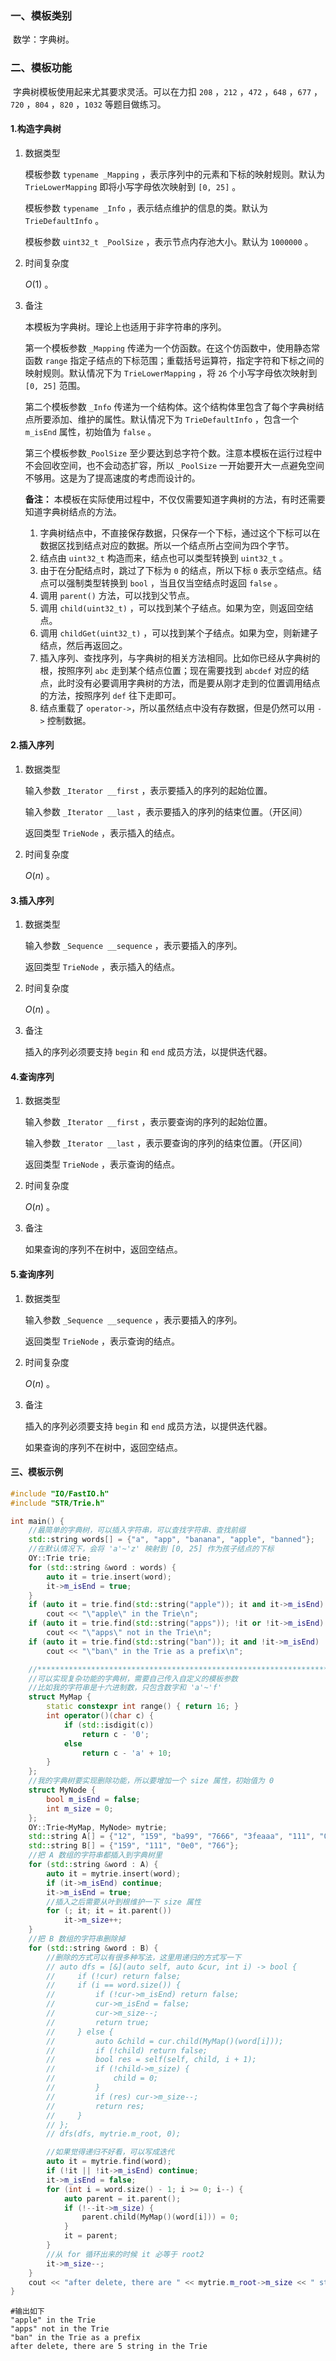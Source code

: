 ### 一、模板类别

​	数学：字典树。

### 二、模板功能

​	字典树模板使用起来尤其要求灵活。可以在力扣 `208` ，`212` ，`472` ，`648` ，`677` ，`720` ，`804` ，`820` ，`1032` 等题目做练习。

#### 1.构造字典树

1. 数据类型

   模板参数 `typename _Mapping` ，表示序列中的元素和下标的映射规则。默认为 `TrieLowerMapping` 即将小写字母依次映射到 `[0, 25]` 。

   模板参数 `typename _Info` ，表示结点维护的信息的类。默认为 `TrieDefaultInfo` 。 

   模板参数 `uint32_t _PoolSize` ，表示节点内存池大小。默认为 `1000000` 。 

2. 时间复杂度

   $O(1)$ 。

3. 备注

   本模板为字典树。理论上也适用于非字符串的序列。

   第一个模板参数 `_Mapping` 传递为一个仿函数。在这个仿函数中，使用静态常函数 `range` 指定子结点的下标范围；重载括号运算符，指定字符和下标之间的映射规则。默认情况下为 `TrieLowerMapping` ，将 `26` 个小写字母依次映射到 `[0, 25]` 范围。

   第二个模板参数 `_Info` 传递为一个结构体。这个结构体里包含了每个字典树结点所要添加、维护的属性。默认情况下为 `TrieDefaultInfo` ，包含一个 `m_isEnd` 属性，初始值为 `false` 。

   第三个模板参数`_PoolSize` 至少要达到总字符个数。注意本模板在运行过程中不会回收空间，也不会动态扩容，所以 `_PoolSize` 一开始要开大一点避免空间不够用。这是为了提高速度的考虑而设计的。

   **备注：** 本模板在实际使用过程中，不仅仅需要知道字典树的方法，有时还需要知道字典树结点的方法。

   1. 字典树结点中，不直接保存数据，只保存一个下标，通过这个下标可以在数据区找到结点对应的数据。所以一个结点所占空间为四个字节。
   2. 结点由 `uint32_t` 构造而来，结点也可以类型转换到 `uint32_t` 。
   3. 由于在分配结点时，跳过了下标为 `0` 的结点，所以下标 `0` 表示空结点。结点可以强制类型转换到 `bool` ，当且仅当空结点时返回 `false` 。
   4. 调用 `parent()` 方法，可以找到父节点。
   5. 调用 `child(uint32_t)` ，可以找到某个子结点。如果为空，则返回空结点。
   6. 调用 `childGet(uint32_t)` ，可以找到某个子结点。如果为空，则新建子结点，然后再返回之。
   7. 插入序列、查找序列，与字典树的相关方法相同。比如你已经从字典树的根，按照序列 `abc` 走到某个结点位置；现在需要找到 `abcdef` 对应的结点，此时没有必要调用字典树的方法，而是要从刚才走到的位置调用结点的方法，按照序列 `def` 往下走即可。
   8. 结点重载了 `operator->`，所以虽然结点中没有存数据，但是仍然可以用 `->` 控制数据。

#### 2.插入序列

1. 数据类型

   输入参数 `_Iterator __first` ，表示要插入的序列的起始位置。

   输入参数 `_Iterator __last` ，表示要插入的序列的结束位置。（开区间）

   返回类型 `TrieNode` ，表示插入的结点。

2. 时间复杂度

   $O(n)$ 。

#### 3.插入序列

1. 数据类型

   输入参数 `_Sequence __sequence` ，表示要插入的序列。

   返回类型 `TrieNode` ，表示插入的结点。

2. 时间复杂度

   $O(n)$ 。

3. 备注

   插入的序列必须要支持 `begin` 和 `end` 成员方法，以提供迭代器。

#### 4.查询序列

1. 数据类型

   输入参数 `_Iterator __first` ，表示要查询的序列的起始位置。

   输入参数 `_Iterator __last` ，表示要查询的序列的结束位置。（开区间）

   返回类型 `TrieNode` ，表示查询的结点。

2. 时间复杂度

   $O(n)$ 。

3. 备注

   如果查询的序列不在树中，返回空结点。

#### 5.查询序列

1. 数据类型

   输入参数 `_Sequence __sequence` ，表示要插入的序列。

   返回类型 `TrieNode` ，表示查询的结点。

2. 时间复杂度

   $O(n)$ 。

3. 备注

   插入的序列必须要支持 `begin` 和 `end` 成员方法，以提供迭代器。

   如果查询的序列不在树中，返回空结点。

#### 三、模板示例

```c++
#include "IO/FastIO.h"
#include "STR/Trie.h"

int main() {
    //最简单的字典树，可以插入字符串，可以查找字符串、查找前缀
    std::string words[] = {"a", "app", "banana", "apple", "banned"};
    //在默认情况下，会将 'a'~'z' 映射到 [0, 25] 作为孩子结点的下标
    OY::Trie trie;
    for (std::string &word : words) {
        auto it = trie.insert(word);
        it->m_isEnd = true;
    }
    if (auto it = trie.find(std::string("apple")); it and it->m_isEnd)
        cout << "\"apple\" in the Trie\n";
    if (auto it = trie.find(std::string("apps")); !it or !it->m_isEnd)
        cout << "\"apps\" not in the Trie\n";
    if (auto it = trie.find(std::string("ban")); it and !it->m_isEnd)
        cout << "\"ban\" in the Trie as a prefix\n";

    //************************************************************************
    //可以实现复杂功能的字典树，需要自己传入自定义的模板参数
    //比如我的字符串是十六进制数，只包含数字和 'a'~'f'
    struct MyMap {
        static constexpr int range() { return 16; }
        int operator()(char c) {
            if (std::isdigit(c))
                return c - '0';
            else
                return c - 'a' + 10;
        }
    };
    //我的字典树要实现删除功能，所以要增加一个 size 属性，初始值为 0
    struct MyNode {
        bool m_isEnd = false;
        int m_size = 0;
    };
    OY::Trie<MyMap, MyNode> mytrie;
    std::string A[] = {"12", "159", "ba99", "7666", "3feaaa", "111", "0f0"};
    std::string B[] = {"159", "111", "0e0", "766"};
    //把 A 数组的字符串都插入到字典树里
    for (std::string &word : A) {
        auto it = mytrie.insert(word);
        if (it->m_isEnd) continue;
        it->m_isEnd = true;
        //插入之后需要从叶到根维护一下 size 属性
        for (; it; it = it.parent())
            it->m_size++;
    }
    //把 B 数组的字符串删除掉
    for (std::string &word : B) {
        //删除的方式可以有很多种写法，这里用递归的方式写一下
        // auto dfs = [&](auto self, auto &cur, int i) -> bool {
        //     if (!cur) return false;
        //     if (i == word.size()) {
        //         if (!cur->m_isEnd) return false;
        //         cur->m_isEnd = false;
        //         cur->m_size--;
        //         return true;
        //     } else {
        //         auto &child = cur.child(MyMap()(word[i]));
        //         if (!child) return false;
        //         bool res = self(self, child, i + 1);
        //         if (!child->m_size) {
        //             child = 0;
        //         }
        //         if (res) cur->m_size--;
        //         return res;
        //     }
        // };
        // dfs(dfs, mytrie.m_root, 0);

        //如果觉得递归不好看，可以写成迭代
        auto it = mytrie.find(word);
        if (!it || !it->m_isEnd) continue;
        it->m_isEnd = false;
        for (int i = word.size() - 1; i >= 0; i--) {
            auto parent = it.parent();
            if (!--it->m_size) {
                parent.child(MyMap()(word[i])) = 0;
            }
            it = parent;
        }
        //从 for 循环出来的时候 it 必等于 root2
        it->m_size--;
    }
    cout << "after delete, there are " << mytrie.m_root->m_size << " string in the Trie\n";
}
```

```
#输出如下
"apple" in the Trie
"apps" not in the Trie
"ban" in the Trie as a prefix
after delete, there are 5 string in the Trie

```

